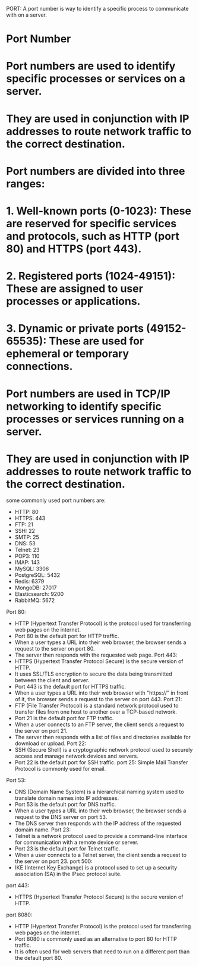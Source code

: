 PORT: A port number is way to identify a specific process to communicate with on a server.
# Port Number
# Port numbers are used to identify specific processes or services on a server.
# They are used in conjunction with IP addresses to route network traffic to the correct destination.
# Port numbers are divided into three ranges:
# 1. Well-known ports (0-1023): These are reserved for specific services and protocols, such as HTTP (port 80) and HTTPS (port 443).
# 2. Registered ports (1024-49151): These are assigned to user processes or applications.
# 3. Dynamic or private ports (49152-65535): These are used for ephemeral or temporary connections.   
# Port numbers are used in TCP/IP networking to identify specific processes or services running on a server.
# They are used in conjunction with IP addresses to route network traffic to the correct destination.

some commonly used port numbers are:
- HTTP: 80
- HTTPS: 443
- FTP: 21
- SSH: 22
- SMTP: 25
- DNS: 53
- Telnet: 23
- POP3: 110
- IMAP: 143
- MySQL: 3306
- PostgreSQL: 5432
- Redis: 6379
- MongoDB: 27017
- Elasticsearch: 9200
- RabbitMQ: 5672

Port 80: 
- HTTP (Hypertext Transfer Protocol) is the protocol used for transferring web pages on the internet.
- Port 80 is the default port for HTTP traffic.
- When a user types a URL into their web browser, the browser sends a request to the server on port 80.
- The server then responds with the requested web page.
Port 443:
- HTTPS (Hypertext Transfer Protocol Secure) is the secure version of HTTP.
- It uses SSL/TLS encryption to secure the data being transmitted between the client and server.
- Port 443 is the default port for HTTPS traffic.
- When a user types a URL into their web browser with "https://" in front of it, the browser sends a request to the server on port 443.
Port 21:
- FTP (File Transfer Protocol) is a standard network protocol used to transfer files from one host to another over a TCP-based network.
- Port 21 is the default port for FTP traffic.
- When a user connects to an FTP server, the client sends a request to the server on port 21.
- The server then responds with a list of files and directories available for download or upload.
Port 22:
- SSH (Secure Shell) is a cryptographic network protocol used to securely access and manage network devices and servers.
- Port 22 is the default port for SSH traffic.
port 25:
 Simple Mail Transfer Protocol is commonly used for email.

Port 53:
- DNS (Domain Name System) is a hierarchical naming system used to translate domain names into IP addresses.
- Port 53 is the default port for DNS traffic.
- When a user types a URL into their web browser, the browser sends a request to the DNS server on port 53.
- The DNS server then responds with the IP address of the requested domain name.
Port 23:
- Telnet is a network protocol used to provide a command-line interface for communication with a remote device or server.
- Port 23 is the default port for Telnet traffic.
- When a user connects to a Telnet server, the client sends a request to the server on port 23.
port 500:
- IKE (Internet Key Exchange) is a protocol used to set up a security association (SA) in the IPsec protocol suite.

port 443:
- HTTPS (Hypertext Transfer Protocol Secure) is the secure version of HTTP.

port 8080:
- HTTP (Hypertext Transfer Protocol) is the protocol used for transferring web pages on the internet.
- Port 8080 is commonly used as an alternative to port 80 for HTTP traffic.
- It is often used for web servers that need to run on a different port than the default port 80.

